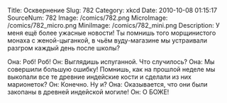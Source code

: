 Title: Осквернение 
Slug: 782 
Category: xkcd 
Date: 2010-10-08 01:15:17 
SourceNum: 782 
Image: /comics/782.png 
MicroImage: /comics/782_micro.png 
MiniImage: /comics/782_mini.png 
Description: У меня ещё более ужасные новости! Ты помнишь того морщинистого монаха с женой-цыганкой, в чьём вуду-магазине мы устраивали разгром каждый день после школы? 

Она: Роб! Роб!
Он: Выглядишь испуганной. Что случилось?
Она: Мы совершили большую ошибку! Помнишь, как на прошлой неделе мы выкопали все те древние индейские кости и сделали из них марионеток?
Он: Конечно. Ну и?
Она: Оказывается, что они были закопаны в древней индейской могиле!
Он: О БОЖЕ!